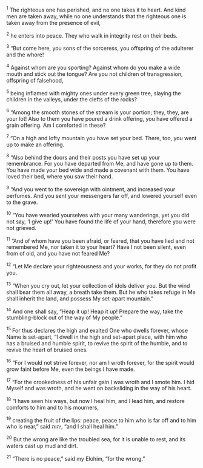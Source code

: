 <sup>1</sup> The righteous one has perished, and no one takes it to heart. And kind men are taken away, while no one understands that the righteous one is taken away from the presence of evil,

<sup>2</sup> he enters into peace. They who walk in integrity rest on their beds.

<sup>3</sup> “But come here, you sons of the sorceress, you offspring of the adulterer and the whore!

<sup>4</sup> Against whom are you sporting? Against whom do you make a wide mouth and stick out the tongue? Are you not children of transgression, offspring of falsehood,

<sup>5</sup> being inflamed with mighty ones under every green tree, slaying the children in the valleys, under the clefts of the rocks?

<sup>6</sup> “Among the smooth stones of the stream is your portion; they, they, are your lot! Also to them you have poured a drink offering, you have offered a grain offering. Am I comforted in these?

<sup>7</sup> “On a high and lofty mountain you have set your bed. There, too, you went up to make an offering.

<sup>8</sup> “Also behind the doors and their posts you have set up your remembrance. For you have departed from Me, and have gone up to them. You have made your bed wide and made a covenant with them. You have loved their bed, where you saw their hand.

<sup>9</sup> “And you went to the sovereign with ointment, and increased your perfumes. And you sent your messengers far off, and lowered yourself even to the grave.

<sup>10</sup> “You have wearied yourselves with your many wanderings, yet you did not say, ‘I give up!’ You have found the life of your hand, therefore you were not grieved.

<sup>11</sup> “And of whom have you been afraid, or feared, that you have lied and not remembered Me, nor taken it to your heart? Have I not been silent, even from of old, and you have not feared Me?

<sup>12</sup> “Let Me declare your righteousness and your works, for they do not profit you.

<sup>13</sup> “When you cry out, let your collection of idols deliver you. But the wind shall bear them all away, a breath take them. But he who takes refuge in Me shall inherit the land, and possess My set-apart mountain.”

<sup>14</sup> And one shall say, “Heap it up! Heap it up! Prepare the way, take the stumbling-block out of the way of My people.”

<sup>15</sup> For thus declares the high and exalted One who dwells forever, whose Name is set-apart, “I dwell in the high and set-apart place, with him who has a bruised and humble spirit, to revive the spirit of the humble, and to revive the heart of bruised ones.

<sup>16</sup> “For I would not strive forever, nor am I wroth forever, for the spirit would grow faint before Me, even the beings I have made.

<sup>17</sup> “For the crookedness of his unfair gain I was wroth and I smote him. I hid Myself and was wroth, and he went on backsliding in the way of his heart.

<sup>18</sup> “I have seen his ways, but now I heal him, and I lead him, and restore comforts to him and to his mourners,

<sup>19</sup> creating the fruit of the lips: peace, peace to him who is far off and to him who is near,” said יהוה, “and I shall heal him.”

<sup>20</sup> But the wrong are like the troubled sea, for it is unable to rest, and its waters cast up mud and dirt.

<sup>21</sup> “There is no peace,” said my Elohim, “for the wrong.”

